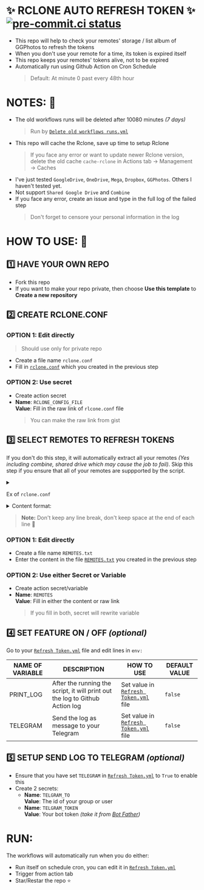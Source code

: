 # ✨ RCLONE AUTO REFRESH TOKEN ✨ [![pre-commit.ci status](https://results.pre-commit.ci/badge/github/KevinNitroG/Rclone-Auto-Refresh-Token/main.svg)](https://results.pre-commit.ci/latest/github/KevinNitroG/Rclone-Auto-Refresh-Token/main)

- This repo will help to check your remotes' storage / list album of GGPhotos to refresh the tokens
- When you don't use your remote for a time, its token is expired itself
- This repo keeps your remotes' tokens alive, not to be expired
- Automatically run using Github Action on Cron Schedule
  > Default: At minute 0 past every 48th hour

# NOTES: 📝

- The old workflows runs will be deleted after 10080 minutes _(7 days)_
  > Run by [`Delete old workflows runs.yml`](.github/workflows/Delete%20old%20workflows%20runs.yml)
- This repo will cache the Rclone, save up time to setup Rclone
  > If you face any error or want to update newer Rclone version, delete the old cache `cache-rclone` in Actions tab → Management → Caches
- I've just tested `GoogleDrive`, `OneDrive`, `Mega`, `Dropbox`, `GGPhotos`. Others I haven't tested yet.
- Not support `Shared Google Drive` and `Combine`
- If you face any error, create an issue and type in the full log of the failed step
  > Don't forget to censore your personal information in the log

# HOW TO USE: 📃

## 1️⃣ HAVE YOUR OWN REPO

- Fork this repo
- If you want to make your repo private, then choose **Use this template** to **Create a new repository**

## 2️⃣ CREATE RCLONE.CONF

### OPTION 1: Edit directly

> Should use only for private repo

- Create a file name `rclone.conf`
- Fill in [`rclone.conf`][rclone.conf] which you created in the previous step

### OPTION 2: Use secret

- Create action secret
- **Name**: `RCLONE_CONFIG_FILE`<br>**Value**: Fill in the raw link of `rlcone.conf` file
  > You can make the raw link from gist

## 3️⃣ SELECT REMOTES TO REFRESH TOKENS

If you don't do this step, it will automatically extract all your remotes _(Yes including combine, shared drive which may cause the job to fail)_. Skip this step if you ensure that all of your remotes are suppported by the script.

<Details>
<summary>

Ex of `rclone.conf`

</summary>

```rclone.conf
[Gugu drai] <-- Take note of this remote name
type = drive
scope = drive
token = {...}
...
```

</Details>

<Details>
<summary>
Content format:
</summary>

```REMOTES.txt
Gugu drai
1Drai
...
GGPhotosMain
Oops
```

</Details>

> **Note:** Don't keep any line break, don't keep space at the end of each line 🥴

### OPTION 1: Edit directly

- Create a file name `REMOTES.txt`
- Enter the content in the file [`REMOTES.txt`][REMOTES.txt] you created in the previous step

### OPTION 2: Use either Secret or Variable

- Create action secret/variable
- **Name**: `REMOTES`<br>**Value**: Fill in either the content or raw link
  > If you fill in both, secret will rewrite variable

## 4️⃣ SET FEATURE ON / OFF _(optional)_

Go to your [`Refresh Token.yml`][Refresh Token.yml] file and edit lines in `env:`

| NAME OF VARIABLE | DESCRIPTION                                                                  | HOW TO USE                                                                         | DEFAULT VALUE |
| ---------------- | ---------------------------------------------------------------------------- | ---------------------------------------------------------------------------------- | ------------- |
| PRINT_LOG        | After the running the script, it will print out the log to Github Action log | Set value in [`Refresh Token.yml`](.github/workflows/Refresh%20Token.yml#L15) file | `false`       |
| TELEGRAM         | Send the log as message to your Telegram                                     | Set value in [`Refresh Token.yml`](.github/workflows/Refresh%20Token.yml#L16) file | `false`       |

## 5️⃣ SETUP SEND LOG TO TELEGRAM _(optional)_

- Ensure that you have set `TELEGRAM` in [`Refresh Token.yml`][Refresh Token.yml] to `True` to enable this
- Create 2 secrets:
  - **Name**: `TELGRAM_TO`<br>**Value**: The id of your group or user
  - **Name**: `TELGRAM_TOKEN`<br>**Value**: Your bot token _(take it from [Bot Father](https://t.me/BotFather))_

# RUN:

The workflows will automatically run when you do either:

- Run itself on schedule cron, you can edit it in [`Refresh Token.yml`](.github/workflows/Refresh%20Token.yml#L11)
- Trigger from action tab
- Star/Restar the repo ⭐

<!-- Foot Notes -->

[rclone.conf]: rclone.conf
[REMOTES.txt]: REMOTES.txt
[Refresh Token.yml]: .github/workflows/Refresh%20Token.yml

